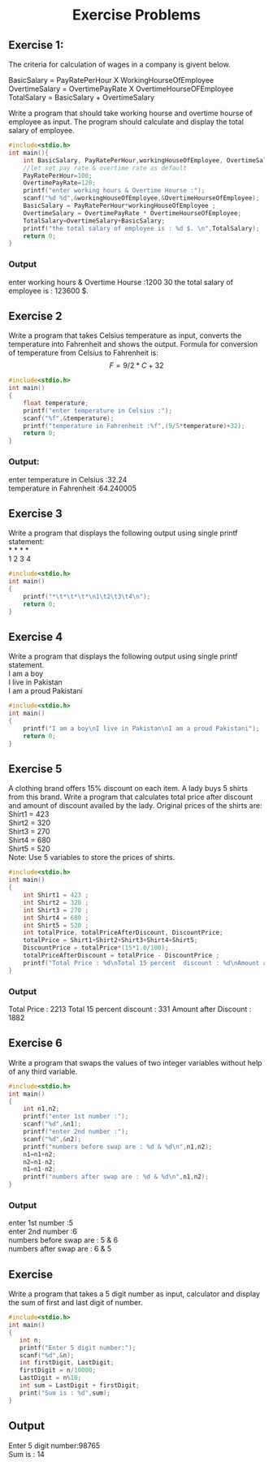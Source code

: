<div align="center">
   <h1> Exercise Problems</h1>
</div>

## Exercise 1:
The criteria for calculation of wages in a company is givent below.

BasicSalary = PayRatePerHour  X WorkingHourseOfEmployee  
OvertimeSalary = OvertimePayRate X OvertimeHourseOFEmployee  
TotalSalary = BasicSalary + OvertimeSalary   

Write a program that should take working hourse and overtime hourse of employee as input. The program should calculate and display the total salary of employee.   
```c
#include<stdio.h>
int main(){
    int BasicSalary, PayRatePerHour,workingHouseOfEmployee, OvertimeSalary ,OvertimePayRate , OvertimeHourseOfEmployee,TotalSalary;
    //let set pay rate & overtime rate as default
    PayRatePerHour=100;
    OvertimePayRate=120;
    printf("enter working hours & Overtime Hourse :");
    scanf("%d %d",&workingHouseOfEmployee,&OvertimeHourseOfEmployee);
    BasicSalary = PayRatePerHour*workingHouseOfEmployee ; 
    OvertimeSalary = OvertimePayRate * OvertimeHourseOfEmployee;
    TotalSalary=OvertimeSalary+BasicSalary;
    printf("the total salary of employee is : %d $. \n",TotalSalary);
    return 0;
}
```
### Output
enter working hours & Overtime Hourse :1200 30
the total salary of employee is : 123600 $.
## Exercise 2 
Write a program that takes Celsius temperature as input, converts the temperature into Fahrenheit and shows the output. Formula for conversion of temperature from Celsius to Fahrenheit is:   
     $$F=9/2*C+32$$
```c
#include<stdio.h>
int main()
{
	float temperature;
	printf("enter temperature in Celsius :");
	scanf("%f",&temperature);
	printf("temperature in Fahrenheit :%f",(9/5*temperature)+32);
	return 0;
}
```
### Output:
enter temperature in Celsius :32.24  
temperature in Fahrenheit :64.240005  
## Exercise 3
Write a program that displays the following output using single printf statement:   
\*     \*     \*     \*  
1    2    3    4  
```c
#include<stdio.h>
int main()
{
    printf("*\t*\t*\t*\n1\t2\t3\t4\n");
    return 0;
}
```
## Exercise 4
Write a program that displays the following output using single printf statement.  
I am a boy   
I live in Pakistan  
I am a proud Pakistani  
```c
#include<stdio.h>
int main()
{
    printf("I am a boy\nI live in Pakistan\nI am a proud Pakistani");
    return 0;
}
```
## Exercise 5  

A clothing brand offers 15% discount on each item. A lady buys 5 shirts from this brand. Write a program that calculates total price after discount and amount of discount availed by the lady. Original prices of the shirts are:  
Shirt1 = 423  
Shirt2 = 320  
Shirt3 = 270  
Shirt4 = 680  
Shirt5 = 520  
Note: Use 5 variables to store the prices of shirts.  
```C
#include<stdio.h>
int main()
{
    int Shirt1 = 423 ;  
    int Shirt2 = 320 ;  
    int Shirt3 = 270 ;  
    int Shirt4 = 680 ;  
    int Shirt5 = 520 ;
    int totalPrice, totalPriceAfterDiscount, DiscountPrice;
    totalPrice = Shirt1+Shirt2+Shirt3+Shirt4+Shirt5;
    DiscountPrice = totalPrice*(15*1.0/100);
    totalPriceAfterDiscount = totalPrice - DiscountPrice ;
    printf("Total Price : %d\nTotal 15 percent  discount : %d\nAmount after Discount : %d",totalPrice,DiscountPrice,totalPriceAfterDiscount);
}
```
### Output
Total Price : 2213
Total 15 percent  discount : 331
Amount after Discount : 1882
## Exercise 6
Write a program that swaps the values of two integer variables without help of any third variable.
```C
#include<stdio.h>
int main()
{
    int n1,n2;
    printf("enter 1st number :");
    scanf("%d",&n1);
    printf("enter 2nd number :");
    scanf("%d",&n2);
    printf("numbers before swap are : %d & %d\n",n1,n2);
    n1=n1+n2;
    n2=n1-n2;
    n1=n1-n2;
    printf("numbers after swap are : %d & %d\n",n1,n2);
}
```
### Output
enter 1st number :5  
enter 2nd number :6  
numbers before swap are : 5 & 6  
numbers after swap are : 6 & 5  

## Exercise
Write a program that takes a 5 digit number as input, calculator and display the sum of first and last digit of number.
```C
#include<stdio.h>
int main()
{
   int n;
   printf("Enter 5 digit number:");
   scanf("%d",&n);
   int firstDigit, LastDigit;
   firstDigit = n/10000;
   LastDigit = n%10;
   int sum = LastDigit + firstDigit;
   print("Sum is : %d",sum);
}
```
## Output
Enter 5 digit number:98765  
Sum is : 14  
